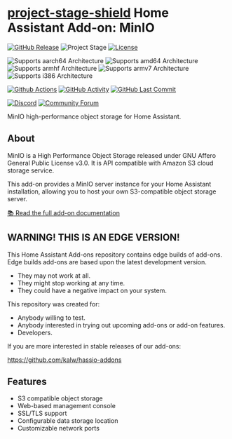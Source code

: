 # [project-stage-shield] Home Assistant Add-on: MinIO

[![GitHub Release][releases-shield]][releases]
![Project Stage][project-stage-shield]
[![License][license-shield]](LICENSE.md)

![Supports aarch64 Architecture][aarch64-shield]
![Supports amd64 Architecture][amd64-shield]
![Supports armhf Architecture][armhf-shield]
![Supports armv7 Architecture][armv7-shield]
![Supports i386 Architecture][i386-shield]

[![Github Actions][github-actions-shield]][github-actions]
[![GitHub Activity][commits-shield]][commits]
[![GitHub Last Commit][last-commit-shield]][commits]

[![Discord][discord-shield]][discord]
[![Community Forum][forum-shield]][forum]

MinIO high-performance object storage for Home Assistant.

## About

MinIO is a High Performance Object Storage released under GNU Affero General Public 
License v3.0. It is API compatible with Amazon S3 cloud storage service.

This add-on provides a MinIO server instance for your Home Assistant installation,
allowing you to host your own S3-compatible object storage server.

[:books: Read the full add-on documentation][docs]

## WARNING! THIS IS AN EDGE VERSION!

This Home Assistant Add-ons repository contains edge builds of add-ons.
Edge builds add-ons are based upon the latest development version.

- They may not work at all.
- They might stop working at any time.
- They could have a negative impact on your system.

This repository was created for:

- Anybody willing to test.
- Anybody interested in trying out upcoming add-ons or add-on features.
- Developers.

If you are more interested in stable releases of our add-ons:

<https://github.com/kalw/hassio-addons>



## Features

- S3 compatible object storage
- Web-based management console
- SSL/TLS support
- Configurable data storage location
- Customizable network ports

[aarch64-shield]: https://img.shields.io/badge/aarch64-yes-green.svg
[amd64-shield]: https://img.shields.io/badge/amd64-yes-green.svg
[armhf-shield]: https://img.shields.io/badge/armhf-yes-green.svg
[armv7-shield]: https://img.shields.io/badge/armv7-yes-green.svg
[i386-shield]: https://img.shields.io/badge/i386-yes-green.svg
[discord-shield]: https://img.shields.io/discord/478094546522079232.svg
[discord]: https://discord.me/hassioaddons
[forum-shield]: https://img.shields.io/badge/community-forum-brightgreen.svg
[forum]: https://community.home-assistant.io/
[github-actions-shield]: https://github.com/MinIO/workflows/CI/badge.svg
[github-actions]: https://github.com/MinIOe/actions
[commits]: https://github.com/MinIO/commits/main
[commits-shield]: https://img.shields.io/github/commit-activity/y/MinIO.svg
[releases-shield]: https://img.shields.io/github/release/MinIO.svg
[repository]: https://github.com/MinIO
[releases]: https://github.com/MinIO/releases
[docs]: ./DOCS.md
[license-shield]: https://img.shields.io/github/license/MinIO.svg
[last-commit-shield]: https://img.shields.io/github/last-commit/MinIO.svg
[project-stage-shield]: https://img.shields.io/badge/project%20stage-experimental-yellow.svg


